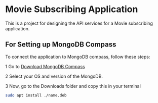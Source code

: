 # Movie Subscribing Application
This is a project for designing the API services for a Movie subscribing application.

## For Setting up MongoDB Compass
To connect the application to MongoDB compass, follow these steps:

1 Go to [Download MongoDB Compass](https://www.mongodb.com/download-center/compass?tck=docs_compass)

2 Select your OS and version of the MongoDB.

3 Now, go to the Downloads folder and copy this in your terminal
```bash
sudo apt install ./name.deb
```
 

